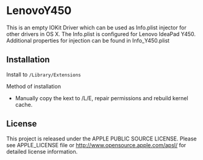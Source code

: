 LenovoY450
==========

This is an empty IOKit Driver which can be used as Info.plist injector for other drivers in OS X.
The Info.plist is configured for Lenovo IdeaPad Y450.
Additional properties for injection can be found in Info_Y450.plist

Installation
------------

Install to `/Library/Extensions`

Method of installation

* Manually copy the kext to /L/E, repair permissions and rebuild kernel cache.

License
-------

This project is released under the APPLE PUBLIC SOURCE LICENSE. 
Please see APPLE_LICENSE file or <http://www.opensource.apple.com/apsl/> 
for detailed license information.

